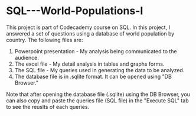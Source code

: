 # SQL---World-Populations-I
This project is part of Codecademy course on SQL. In this project, I answered a set of questions using a database of world population by country. The following files are:

1) Powerpoint presentation - My analysis being communicated to the audience.
2) The excel file - My detail analysis in tables and graphs forms.
3) The SQL file - My queries used in generating the data to be analyzed. 
4) The database file is in .sqlite format. It can be opened using "DB Browser." 

Note that after opening the database file (.sqlite) using the DB Browser, you can also copy and paste the queries file (SQL file) in the "Execute SQL" tab to see the reuslts of each queries. 
